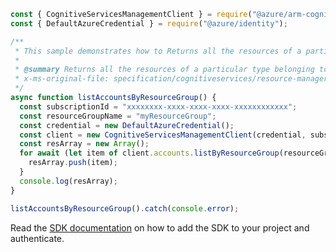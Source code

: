 ```javascript
const { CognitiveServicesManagementClient } = require("@azure/arm-cognitiveservices");
const { DefaultAzureCredential } = require("@azure/identity");

/**
 * This sample demonstrates how to Returns all the resources of a particular type belonging to a resource group
 *
 * @summary Returns all the resources of a particular type belonging to a resource group
 * x-ms-original-file: specification/cognitiveservices/resource-manager/Microsoft.CognitiveServices/stable/2022-03-01/examples/ListAccountsByResourceGroup.json
 */
async function listAccountsByResourceGroup() {
  const subscriptionId = "xxxxxxxx-xxxx-xxxx-xxxx-xxxxxxxxxxxx";
  const resourceGroupName = "myResourceGroup";
  const credential = new DefaultAzureCredential();
  const client = new CognitiveServicesManagementClient(credential, subscriptionId);
  const resArray = new Array();
  for await (let item of client.accounts.listByResourceGroup(resourceGroupName)) {
    resArray.push(item);
  }
  console.log(resArray);
}

listAccountsByResourceGroup().catch(console.error);
```

Read the [SDK documentation](https://github.com/Azure/azure-sdk-for-js/blob/%40azure%2Farm-cognitiveservices_7.2.0/sdk/cognitiveservices/arm-cognitiveservices/README.md) on how to add the SDK to your project and authenticate.
